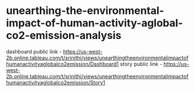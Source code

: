 # unearthing-the-environmental-impact-of-human-activity-aglobal-co2-emission-analysis
dashboard public link - https://us-west-2b.online.tableau.com/t/srinithi/views/unearthingtheenvironmentalimpactofhumanactivityaglobalco2emission/Dashboard1
story public link - https://us-west-2b.online.tableau.com/t/srinithi/views/unearthingtheenvironmentalimpactofhumanactivityaglobalco2emission/Story1

